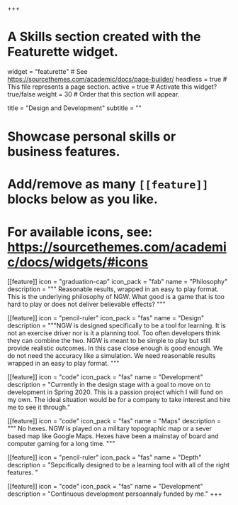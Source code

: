 +++
# A Skills section created with the Featurette widget.
widget = "featurette"  # See https://sourcethemes.com/academic/docs/page-builder/
headless = true  # This file represents a page section.
active = true  # Activate this widget? true/false
weight = 30  # Order that this section will appear.

title = "Design and Development"
subtitle = ""

# Showcase personal skills or business features.
# 
# Add/remove as many `[[feature]]` blocks below as you like.
# 
# For available icons, see: https://sourcethemes.com/academic/docs/widgets/#icons

[[feature]]
  icon = "graduation-cap"
  icon_pack = "fab"
  name = "Philosophy"
  description = """ Reasonable results, wrapped in an easy to play format.  This is the underlying philosophy of NGW.  What good is a game that is too hard to play or does not deliver believable effects? """
  
[[feature]]
  icon = "pencil-ruler"
  icon_pack = "fas"
  name = "Design"
  description = """NGW is designed specifically to be a tool for learning.  It is not an exercise driver nor is it a planning tool.  Too often developers think they can combine the two.  NGW is meant to be simple to play but still provide realistic outcomes.  In this case close enough is good enough.  We do not need the accuracy like a simulation.  We need reasonable results wrapped in an easy to play format. """  
  
[[feature]]
  icon = "code"
  icon_pack = "fas"
  name = "Development"
  description = "Currently in the design stage with a goal to move on to development in Spring 2020.  This is a passion project which I will fund on my own.  The ideal situation would be for a company to take interest and hire me to see it through."

[[feature]]
  icon = "code"
  icon_pack = "fas"
  name = "Maps"
  description = """ No hexes.  NGW is played on a military topographic map or a sever based map like Google Maps.  Hexes have been a mainstay of board and computer gaming for a long time. """

  [[feature]]
  icon = "pencil-ruler"
  icon_pack = "fas"
  name = "Depth"
  description = "Sepcifically designed to be a learning tool with all of the right features. "  
  
[[feature]]
  icon = "code"
  icon_pack = "fas"
  name = "Development"
  description = "Continuous development persoannaly funded by me."
+++
